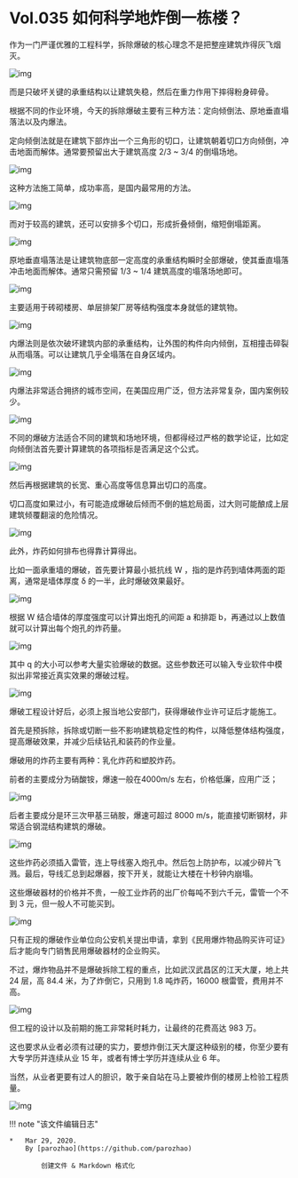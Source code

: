 # Vol.035 如何科学地炸倒一栋楼？
作为一门严谨优雅的工程科学，拆除爆破的核心理念不是把整座建筑炸得灰飞烟灭。

![img](https://mmbiz.qpic.cn/mmbiz_gif/U6yRaDu1NabWibD2hyKZ3pHnkqSZNa9YqCgZcON0Mfib5H03QG6nvpyaqngSKIRyBMO8qTGUjbnjWeLbCVLibcyYQ/640?wx_fmt=gif&tp=webp&wxfrom=5&wx_lazy=1)

而是只破坏关键的承重结构以让建筑失稳，然后在重力作用下摔得粉身碎骨。

根据不同的作业环境，今天的拆除爆破主要有三种方法：定向倾倒法、原地垂直塌落法以及内爆法。

定向倾倒法就是在建筑下部炸出一个三角形的切口，让建筑朝着切口方向倾倒，冲击地面而解体。通常要预留出大于建筑高度 2/3 ~ 3/4 的倒塌场地。

![img](https://mmbiz.qpic.cn/mmbiz_gif/U6yRaDu1NabWibD2hyKZ3pHnkqSZNa9YqT6PTDIsB5BTFxdx44XnmnMJaXdeyon53sdoHIrL0lTJBf3icJ6oicLGQ/640?wx_fmt=gif&tp=webp&wxfrom=5&wx_lazy=1)

这种方法施工简单，成功率高，是国内最常用的方法。

![img](https://mmbiz.qpic.cn/mmbiz_gif/U6yRaDu1NabWibD2hyKZ3pHnkqSZNa9YqgDBML6iaJTs4bfEmDnRxcgI44ZssmU3beqjDTGIrzqlWdCplhMqicQ9Q/640?wx_fmt=gif&tp=webp&wxfrom=5&wx_lazy=1)

而对于较高的建筑，还可以安排多个切口，形成折叠倾倒，缩短倒塌距离。

![img](https://mmbiz.qpic.cn/mmbiz_gif/U6yRaDu1NabWibD2hyKZ3pHnkqSZNa9YqHPJdq5LxmQUicd38iav49x3Ds7zicN5RGe4yHggCQXQqt48sfKlJO0mtw/640?wx_fmt=gif&tp=webp&wxfrom=5&wx_lazy=1)

原地垂直塌落法是让建筑物底部一定高度的承重结构瞬时全部爆破，使其垂直塌落冲击地面而解体。通常只需预留 1/3 ~ 1/4 建筑高度的塌落场地即可。

![img](https://mmbiz.qpic.cn/mmbiz_gif/U6yRaDu1NabWibD2hyKZ3pHnkqSZNa9YqbuLNDImAwg8Yic1kTPexQUAn1tfoibEf6iaPTrQ8RN0lc1I0z22AKLYWg/640?wx_fmt=gif&tp=webp&wxfrom=5&wx_lazy=1)

主要适用于砖砌楼房、单层排架厂房等结构强度本身就低的建筑物。

![img](https://mmbiz.qpic.cn/mmbiz_gif/U6yRaDu1NabWibD2hyKZ3pHnkqSZNa9Yq6iaTuGLu8HJhicChQ1DyzxY8rULpLhF9D4PT6o2Ay3KXAlpoezbibHA4Q/640?wx_fmt=gif&tp=webp&wxfrom=5&wx_lazy=1)

内爆法则是依次破坏建筑内部的承重结构，让外围的构件向内倾倒，互相撞击碎裂从而塌落。可以让建筑几乎全塌落在自身区域内。

![img](https://mmbiz.qpic.cn/mmbiz_gif/U6yRaDu1NabWibD2hyKZ3pHnkqSZNa9YqHeMNTIJjTCdt4FI4Jy1jcFNYgdTzvyRVaiacPhZMJEDGsIIrTjH2Rlw/640?wx_fmt=gif&tp=webp&wxfrom=5&wx_lazy=1)

内爆法非常适合拥挤的城市空间，在美国应用广泛，但方法非常复杂，国内案例较少。

![img](https://mmbiz.qpic.cn/mmbiz_gif/U6yRaDu1NabWibD2hyKZ3pHnkqSZNa9Yq0dGWnANTGzPBA5kWZ6HWz2hwIuHiaibGQJl3q5PdzDehbvEiazlEFTiawg/640?wx_fmt=gif&tp=webp&wxfrom=5&wx_lazy=1)

不同的爆破方法适合不同的建筑和场地环境，但都得经过严格的数学论证，比如定向倾倒法首先要计算建筑的各项指标是否满足这个公式。

![img](https://mmbiz.qpic.cn/mmbiz_gif/U6yRaDu1NabWibD2hyKZ3pHnkqSZNa9YqLAZj4q9F74rkUiapVhMd6S4ZkQqEbq8XmscAvjibvkvo9lPiapuHUOtLg/640?wx_fmt=gif&tp=webp&wxfrom=5&wx_lazy=1)

然后再根据建筑的长宽、重心高度等信息算出切口的高度。   

切口高度如果过小，有可能造成爆破后倾而不倒的尴尬局面，过大则可能酿成上层建筑倾覆翻滚的危险情况。

![img](https://mmbiz.qpic.cn/mmbiz_gif/U6yRaDu1NabWibD2hyKZ3pHnkqSZNa9YqyqSUG1oyICnNv84PpRJLib9icQBbRgtxF5WevzfqyD5VmFoibtRcabm4A/640?wx_fmt=gif&tp=webp&wxfrom=5&wx_lazy=1)

此外，炸药如何排布也得靠计算得出。

比如一面承重墙的爆破，首先要计算最小抵抗线 W ，指的是炸药到墙体两面的距离，通常是墙体厚度 δ 的一半，此时爆破效果最好。

![img](https://mmbiz.qpic.cn/mmbiz_gif/U6yRaDu1NabWibD2hyKZ3pHnkqSZNa9YqW8QPsZRwlrEmRqpOA4d3MIkRiaYK9DlKYFU9PdQb0NZtH2xYSqf4klw/640?wx_fmt=gif&tp=webp&wxfrom=5&wx_lazy=1)

根据 W 结合墙体的厚度强度可以计算出炮孔的间距 a 和排距 b，再通过以上数值就可以计算出每个炮孔的炸药量。   

![img](https://mmbiz.qpic.cn/mmbiz_gif/U6yRaDu1NabWibD2hyKZ3pHnkqSZNa9YqgD2mjf0YJTEsWZggM86VOJnt0rxegY7TC59MLVXtZV2DA3SB7woWeQ/640?wx_fmt=gif&tp=webp&wxfrom=5&wx_lazy=1)

其中 q 的大小可以参考大量实验爆破的数据。这些参数还可以输入专业软件中模拟出非常接近真实效果的爆破过程。

![img](https://mmbiz.qpic.cn/mmbiz_gif/U6yRaDu1NabWibD2hyKZ3pHnkqSZNa9YqZ2j3mvyEOcqrCAAuDekZFyWDlsTLFrdoiaD4XDOl1qPrszaN2GUN7hA/640?wx_fmt=gif&tp=webp&wxfrom=5&wx_lazy=1)

爆破工程设计好后，必须上报当地公安部门，获得爆破作业许可证后才能施工。

首先是预拆除，拆除或切断一些不影响建筑稳定性的构件，以降低整体结构强度，提高爆破效果，并减少后续钻孔和装药的作业量。

爆破用的炸药主要有两种：乳化炸药和塑胶炸药。

前者的主要成分为硝酸铵，爆速一般在4000m/s 左右，价格低廉，应用广泛；

![img](https://mmbiz.qpic.cn/mmbiz_gif/U6yRaDu1NabWibD2hyKZ3pHnkqSZNa9YqGySQKEq8SmQS6u8ia4hDxGC2tRQ1j2TqrAFBaBiaX0mvW2OXJTn9udVg/640?wx_fmt=gif&tp=webp&wxfrom=5&wx_lazy=1)

后者主要成分是环三次甲基三硝胺，爆速可超过 8000 m/s，能直接切断钢材，非常适合钢混结构建筑的爆破。

![img](https://mmbiz.qpic.cn/mmbiz_gif/U6yRaDu1NabWibD2hyKZ3pHnkqSZNa9Yq7TtvsIT337HBoPa9WeIqp4GX766hDyx4lAsiczTSbAxEbEd3gkRWicBg/640?wx_fmt=gif&tp=webp&wxfrom=5&wx_lazy=1)

这些炸药必须插入雷管，连上导线塞入炮孔中。然后包上防护布，以减少碎片飞溅。最后，导线汇总到起爆器，按下开关，就能让大楼在十秒钟内崩塌。

这些爆破器材的价格并不贵，一般工业炸药的出厂价每吨不到六千元，雷管一个不到 3 元，但一般人不可能买到。

![img](https://mmbiz.qpic.cn/mmbiz_png/U6yRaDu1NabWibD2hyKZ3pHnkqSZNa9YqibNwJThibUOdOvABCG6x2sXFAbGPNLqia5B5Rt9LIX0LPBMia855eOgwEw/640?wx_fmt=png&tp=webp&wxfrom=5&wx_lazy=1&wx_co=1)

只有正规的爆破作业单位向公安机关提出申请，拿到《民用爆炸物品购买许可证》后才能向专门销售民用爆破器材的企业购买。

不过，爆炸物品并不是爆破拆除工程的重点，比如武汉武昌区的江天大厦，地上共 24 层，高 84.4 米，为了炸倒它，只用到 1.8 吨炸药，16000 根雷管，费用并不高。

![img](https://mmbiz.qpic.cn/mmbiz_gif/U6yRaDu1NabWibD2hyKZ3pHnkqSZNa9YqsLVHxxHy3Ehcxg12HKgibibshu9S2bialkibgFUMC2wfhCpknl0YxW6tog/640?wx_fmt=gif&tp=webp&wxfrom=5&wx_lazy=1)

但工程的设计以及前期的施工非常耗时耗力，让最终的花费高达 983 万。

这也要求从业者必须有过硬的实力，要想炸倒江天大厦这种级别的楼，你至少要有大专学历并连续从业 15 年，或者有博士学历并连续从业 6 年。

当然，从业者更要有过人的胆识，敢于亲自站在马上要被炸倒的楼房上检验工程质量。

![img](https://mmbiz.qpic.cn/mmbiz_gif/U6yRaDu1NabWibD2hyKZ3pHnkqSZNa9Yqumdk2002ruibAh2rq4L8YfQ2Y3gWjzh00BoBRsMCGibPB5ZjZMtXYOgA/640?wx_fmt=gif&tp=webp&wxfrom=5&wx_lazy=1)

!!! note "该文件编辑日志"

	* 	Mar 29, 2020.
		By [parozhao](https://github.com/parozhao)
	
			创建文件 & Markdown 格式化
